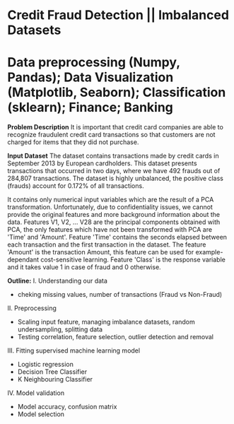 # Credit Fraud Detection || Imbalanced Datasets
# Data preprocessing (Numpy, Pandas); Data Visualization (Matplotlib, Seaborn); Classification (sklearn); Finance; Banking

**Problem Description**
It is important that credit card companies are able to recognize fraudulent credit card transactions so that customers are not charged for items that they did not purchase.

**Input Dataset**
The dataset contains transactions made by credit cards in September 2013 by European cardholders.
This dataset presents transactions that occurred in two days, where we have 492 frauds out of 284,807 transactions. The dataset is highly unbalanced, the positive class (frauds) account for 0.172% of all transactions.

It contains only numerical input variables which are the result of a PCA transformation. Unfortunately, due to confidentiality issues, we cannot provide the original features and more background information about the data. Features V1, V2, … V28 are the principal components obtained with PCA, the only features which have not been transformed with PCA are 'Time' and 'Amount'. Feature 'Time' contains the seconds elapsed between each transaction and the first transaction in the dataset. The feature 'Amount' is the transaction Amount, this feature can be used for example-dependant cost-sensitive learning. Feature 'Class' is the response variable and it takes value 1 in case of fraud and 0 otherwise.

**Outline:**
I. Understanding our data
  - cheking missing values, number of transactions (Fraud vs Non-Fraud)

II. Preprocessing
  - Scaling input feature, managing imbalance datasets, random undersampling, splitting data
  - Testing correlation, feature selection, outlier detection and removal

III. Fitting supervised machine learning model
  - Logistic regression
  - Decision Tree Classifier
  - K Neighbouring Classifier
  
IV. Model validation
  - Model accuracy, confusion matrix
  - Model selection
